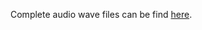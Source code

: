 Complete audio wave files can be find [here](https://drive.google.com/drive/folders/1W8ck2GuWMyl1J1dIk0N76U44Ry2Z5aXp?usp=sharing).